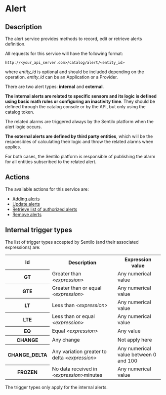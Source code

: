 Alert
=====

## Description

The alert service provides methods to record, edit or retrieve alerts definition.

All requests for this service will have the following format: 

```
http://<your_api_server.com>/catalog/alert/<entity_id>
```

where <em>entity_id</em> is optional and should be included depending on the operation. <em>entity_id</em> can be an Application or a Provider. 

There are two alert types: **internal** and **external**. 

**The internal alerts are related to specific sensors and its logic is defined using basic math rules or configuring an inactivity time**. They should be defined through the catalog console or by the  API, but only using the catalog token.
 
The related alarms are triggered always by the Sentilo platform when the alert logic occurs.

**The external alerts are defined by third party entities**, which will be the responsibles of calculating their logic and throw the related alarms when applies.

For both cases, the Sentilo platform is responsible of publishing the alarm for all entities subscribed to the related alert.

## Actions

The available actions for this service are:
* [Adding alerts](./create_alerts.html)
* [Update alerts](./update_alerts.html)
* [Retrieve list of authorized alerts](./retrieve_authorized_alerts.html)
* [Remove alerts](./delete_alerts.html)

## <a name="InternalTriggerTypes"></a>Internal trigger types

The list of trigger types accepted by Sentilo (and their associated expressions) are:

<table>
	<tbody>
		<tr>
			<th>Id</th>
			<th>Description</th>
			<th>Expression value</th>
		</tr>
		<tr>
			<th>GT</th>
			<td>Greater than <em>&lt;expression&gt;</em></td>
			<td>Any numerical value</td>
		</tr>
		<tr>
			<th>GTE</th>
			<td>Greater than or equal <em>&lt;expression&gt;</em></td>
			<td>Any numerical value</td>
		</tr>
		<tr>
			<th>LT</th>
			<td>Less than <em>&lt;expression&gt;</em></td>
			<td>Any numerical value</td>
		</tr>
		<tr>
			<th>LTE</th>
			<td>Less than or equal <em>&lt;expression&gt;</em></td>
			<td>Any numerical value</td>
		</tr>
		<tr>
			<th>EQ</th>
			<td>Equal <em>&lt;expression&gt;</em></td>
			<td>Any value</td>
		</tr>
		<tr>
			<th>CHANGE</th>
			<td>Any change</td>
			<td>Not apply here</td>
		</tr>
		<tr>
			<th>CHANGE_DELTA</th>
			<td>Any variation greater to delta <em>&lt;expression&gt;</em></td>
			<td>Any numerical value between 0 and 100</td>
		</tr>
		<tr>
			<th>FROZEN</th>
			<td>No data received in <em>&lt;expression&gt;</em>minutes
			</td>
			<td>Any numerical value</td>
		</tr>
	</tbody>
</table>

The trigger types only apply for the internal alerts.

